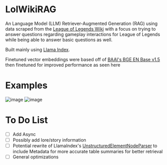 # LolWikiRAG
An Language Model (LLM) Retriever-Augmented Generation (RAG) using data scraped from the [League of Legends Wiki](https://leagueoflegends.fandom.com/) with a focus on trying to answer questions regarding gameplay interactions for League of Legends while being able to answer basic questions as well.

Built mainly using [Llama Index](https://github.com/run-llama/llama_index).

Finetuned vector embeddings were based off of [BAAI's BGE EN Base v1.5](https://huggingface.co/BAAI/bge-base-en-v1.5) then finetuned for improved performance as seen here

# Examples
![image](https://github.com/apg2275/LolWikiRAG/assets/89856165/6fd9f613-cd1b-4f22-999a-46b7ed6c9ca0)
![image](https://github.com/apg2275/LolWikiRAG/assets/89856165/d28541a2-3964-416a-a7a8-36604659d67f)

# To Do List
- [ ] Add Async
- [ ] Possibly add lore/story information
- [ ] Potential rewrite of LlamaIndex's [UnstructuredElementNodeParser](https://docs.llamaindex.ai/en/v0.9.13/api/llama_index.node_parser.UnstructuredElementNodeParser.html) to include Metadata for more accurate table summaries for better retrieval
- [ ] General optimizations
